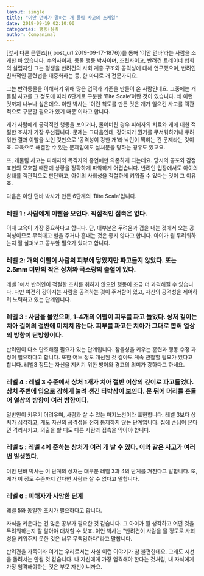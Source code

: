 ```yaml
---
layout: single
title: "이안 던바가 말하는 개 물림 사고의 스케일"
date: 2019-09-19 02:10:00
categories: 행동+심리
author: Companimal
---
```


[앞서 다른 콘텐츠]({ post_url 2019-09-17-1876})를 통해 '이안 던바’라는 사람을 소개한 바 있습니다. 수의사이자, 동물 행동 박사이며, 조련사이고, 반려견 트레이너 협회의 설립자인 그는 평생을 반려견의 사회 계층 구조와 공격성에 대해 연구했으며, 반려인 친화적인 훈련법을 대중화하는 등, 한 마디로 개 전문가지요.

그는 반려동물을 이해하기 위해 많은 업적과 기준을 만들어 온 사람인데요. 그중에는 개 물림 사고를 그 정도에 따라 6단계로 구분한 'Bite Scale’이란 것이 있습니다. 왜 이런 것까지 나누나 싶은데요. 이안 박사는 '이런 척도를 만든 것은 개가 일으킨 사고를 객관적으로 구분할 필요가 있기 때문'이라고 합니다.

개가 사람에게 공격적인 행동을 보이거나, 물어버린 경우 피해자의 치료와 개에 대한 적절한 조치가 가장 우선됩니다. 문제는 그다음인데, 강아지가 뭔가를 무서워하거나 두려워한 결과 이빨을 보인 것만으로 '공격성이 강한 개’라 낙인이 찍히는 건 문제라는 것이죠. 교육으로 해결할 수 있는 문제임에도 살처분을 당하는 경우도 있고요.

또, 개물림 사고는 피해자와 목격자의 증언에만 의존하게 되는데요. 당시의 공포와 감정 표현의 모호함 때문에 상황을 정확하게 파악하게 어렵습니다. 반려인 입장에서도 아이의 상태를 객관적으로 판단하고, 아이의 사회성을 적절하게 키워줄 수 있다는 것이 그 이유죠.

다음은 이안 던바 박사가 만든 6단계의 'Bite Scale'입니다.

### 레벨 1 : 사람에게 이빨을 보인다. 직접적인 접촉은 없다.

이때 교육이 가장 중요하다고 합니다. 단, 대부분은 두려움과 겁을 내는 것에서 오는 공격성이므로 무턱대고 벌을 주거나 혼내는 것은 좋지 않다고 합니다. 아이가 뭘 두려워하는지 잘 살펴보고 공부할 필요가 있다고 합니다.

### 레벨 2: 개의 이빨이 사람의 피부에 닿았지만 파고들지 않았다. 또는 2.5mm 미만의 작은 상처와 극소량의 출혈이 있다.

레벨 1에서 반려인이 적절한 조처를 취하지 않으면 행동이 조금 더 과격해질 수 있습니다. 다만 여전히 강아지는 사람을 공격하는 것이 주저함이 있고, 자신의 공격성을 제어하려 노력하고 있는 단계입니다.

### 레벨 3 : 사람을 물었으며, 1-4개의 이빨이 피부를 파고 들었다. 상처 깊이는 치아 길이의 절반에 미치치 않는다. 피부를 파고든 치아가 그대로 뽑혀 열상의 방향이 단방향이다.

반려인이 다소 단호해질 필요가 있는 단계입니다. 참을성을 키우는 훈련과 행동 수정 과정이 필요하다고 합니다. 또한 어느 정도 개선된 것 같아도 계속 관찰할 필요가 있다고 합니다. 레벨3 정도는 자신을 지키기 위한 방어와 경고의 의미가 강하다고 하네요.

### 레벨 4 : 레벨 3 수준에서 상처 1개가 치아 절반 이상의 깊이로 파고들었다. 상처 주변에 입으로 강하게 눌려 생긴 타박상이 보인다. 문 뒤에 머리를 흔들어 열상의 방향이 여러 방향이다.

일반인이 키우기 어려우며, 사람과 살 수 있는 마지노선이라 표현합니다. 레벨 3보다 상처가 심각하고, 개도 자신의 공격성을 전혀 통제하지 않는 단계입니다. 집에 손님이 온다면 격리시키고, 외출을 할 때도 다른 사람과 접촉을 막아야 합니다.

### 레벨 5 : 레벨 4에 준하는 상처가 여러 개 발 수 있다. 이와 같은 사고가 여러 번 발생했다.

이안 던바 박사는 이 단계의 상처는 대부분 레벨 3과 4의 단계를 거친다고 말합니다. 또, 개가 이 정도 수준까지 간다면 사람과 살 수 없다고 말합니다.

### 레벨 6 : 피해자가 사망한 단계

레벨 5와 동일한 조치가 필요하다고 합니다.

자식을 키운다는 건 많은 공부가 필요한 것 같습니다. 그 아이가 뭘 생각하고 어떤 것을 두려워하는지 잘 알아야 대처할 수 있죠. 이안 박사는 "반려견이 사람을 물 정도로 사회성을 키워주지 못한 것은 너무 무책임하다"라고 말합니다.

반려견을 가족이라 여기는 우리로서는 사실 이런 이야기가 참 불편한데요. 그래도 시선을 돌려서는 안될 것 같습니다. 나 자신에게 가장 엄격해야 한다는 것처럼, 내 자식에게 가장 엄격해야하는 것은 부모 자신이니까요.
